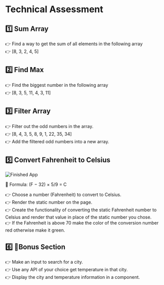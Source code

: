 # Technical Assessment

## 1️⃣ Sum Array

👉 Find a way to get the sum of all elements in the following array <br>
👉 [8, 3, 2, 4, 5]

## 2️⃣ Find Max

👉 Find the biggest number in the following array<br>
👉 [8, 3, 5, 11, 4, 3, 11]

## 3️⃣ Filter Array

👉 Filter out the odd numbers in the array.<br>
👉 [8, 4, 3, 5, 8, 9, 1, 22, 35, 34]<br>
👉 Add the filtered odd numbers into a new array.

## 5️⃣ Convert Fahrenheit to Celsius

![Finished App](https://user-images.githubusercontent.com/33699674/196365863-879f9c20-f917-4078-bf23-807bdebfc499.png)


🔵 Formula: (F − 32) × 5/9 = C<br>

👉 Choose a number (Fahrenheit) to convert to Celsius. <br>
👉 Render the static number on the page. <br>
👉 Create the functionality of converting the static Fahrenheit number to Celsius and render that value in place of the static number you chose.<br>
👉 If the Fahrenheit is above 70 make the color of the conversion number red otherwise make it green.<br>

## 6️⃣ 🌟Bonus Section

👉 Make an input to search for a city.<br>
👉 Use any API of your choice get temperature in that city.<br>
👉 Display the city and temperature information in a component. <br>

